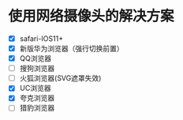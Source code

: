 # 使用网络摄像头的解决方案

- [x] safari-IOS11+
- [x] 新版华为浏览器（强行切换前置）
- [x] QQ浏览器
- [ ] 搜狗浏览器
- [ ] 火狐浏览器(SVG遮罩失效)
- [x] UC浏览器
- [x] 夸克浏览器
- [ ] 猎豹浏览器
